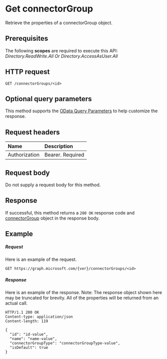 # Get connectorGroup

Retrieve the properties of a connectorGroup object.
## Prerequisites
The following **scopes** are required to execute this API: *Directory.ReadWrite.All Or Directory.AccessAsUser.All*
## HTTP request
<!-- { "blockType": "ignored" } -->
```http
GET /connectorGroups/<id>
```
## Optional query parameters
This method supports the [OData Query Parameters](http://graph.microsoft.io/docs/overview/query_parameters) to help customize the response.

## Request headers
| Name      |Description|
|:----------|:----------|
| Authorization  | Bearer. Required|

## Request body
Do not supply a request body for this method.
## Response
If successful, this method returns a `200 OK` response code and [connectorGroup](../resources/connectorgroup.md) object in the response body.
## Example
##### Request
Here is an example of the request.
<!-- {
  "blockType": "request",
  "name": "get_connectorgroup"
}-->
```http
GET https://graph.microsoft.com/{ver}/connectorGroups/<id>
```
##### Response
Here is an example of the response. Note: The response object shown here may be truncated for brevity. All of the properties will be returned from an actual call.
<!-- {
  "blockType": "response",
  "truncated": true,
  "@odata.type": "microsoft.graph.connectorGroup"
} -->
```http
HTTP/1.1 200 OK
Content-type: application/json
Content-length: 119

{
  "id": "id-value",
  "name": "name-value",
  "connectorGroupType": "connectorGroupType-value",
  "isDefault": true
}
```

<!-- uuid: 8fcb5dbc-d5aa-4681-8e31-b001d5168d79
2015-10-25 14:57:30 UTC -->
<!-- {
  "type": "#page.annotation",
  "description": "Get connectorGroup",
  "keywords": "",
  "section": "documentation",
  "tocPath": ""
}-->
